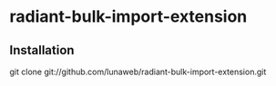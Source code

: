 radiant-bulk-import-extension
=============================

Installation
------------

git clone git://github.com/lunaweb/radiant-bulk-import-extension.git